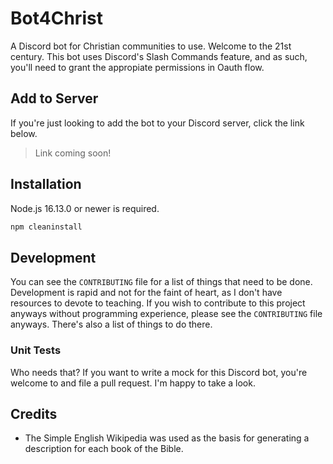 # Bot4Christ

A Discord bot for Christian communities to use. Welcome to the 21st century. This bot uses Discord's Slash Commands feature, and as such, you'll need to grant the appropiate permissions in Oauth flow.

## Add to Server

If you're just looking to add the bot to your Discord server, click the link below.

> Link coming soon!

## Installation

Node.js 16.13.0 or newer is required.

```bash
npm cleaninstall
```

## Development

You can see the `CONTRIBUTING` file for a list of things that need to be done. Development is rapid and not for the faint of heart, as I don't have resources to devote to teaching. If you wish to contribute to this project anyways without programming experience, please see the `CONTRIBUTING` file anyways. There's also a list of things to do there.

### Unit Tests

Who needs that? If you want to write a mock for this Discord bot, you're welcome to and file a pull request. I'm happy to take a look.

## Credits

* The Simple English Wikipedia was used as the basis for generating a description for each book of the Bible.
